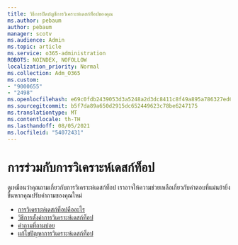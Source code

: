 ```yaml
---
title: วิธีการปิดบัญชีการวิเคราะห์เดสก์ท็อปของคุณ
ms.author: pebaum
author: pebaum
manager: scotv
ms.audience: Admin
ms.topic: article
ms.service: o365-administration
ROBOTS: NOINDEX, NOFOLLOW
localization_priority: Normal
ms.collection: Adm_O365
ms.custom:
- "9000655"
- "2498"
ms.openlocfilehash: e69c0fdb2439053d3a5248a2d3dc8411c8f49a895a786327ed6e1775448751f6
ms.sourcegitcommit: b5f7da89a650d2915dc652449623c78be6247175
ms.translationtype: MT
ms.contentlocale: th-TH
ms.lasthandoff: 08/05/2021
ms.locfileid: "54072431"
---
```

# <a name="working-with-desktop-analytics"></a>การร่วมกับการวิเคราะห์เดสก์ท็อป

ดูเหมือนว่าคุณถามเกี่ยวกับการวิเคราะห์เดสก์ท็อป เราอาจให้ความช่วยเหลือเกี่ยวกับคําตอบที่แม่นย้ายิ่งขึ้นหากคุณปรับคําถามของคุณใหม่

- [การวิเคราะห์เดสก์ท็อปคืออะไร](https://docs.microsoft.com/configmgr/desktop-analytics/overview)
- [วิธีการตั้งค่าการวิเคราะห์เดสก์ท็อป](https://docs.microsoft.com/configmgr/desktop-analytics/set-up)
- [คำถามที่ถามบ่อย](https://docs.microsoft.com/configmgr/desktop-analytics/faq)
- [แก้ไขปัญหาการวิเคราะห์เดสก์ท็อป](https://docs.microsoft.com/configmgr/desktop-analytics/troubleshooting)